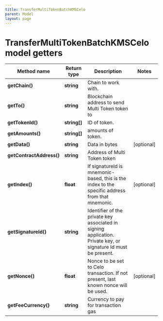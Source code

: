 ```yaml
---
title: TransferMultiTokenBatchKMSCelo
parent: Model
layout: page
---
```


# TransferMultiTokenBatchKMSCelo model getters

Method name | Return type | Description | Notes
------------ | ------------- | ------------- | -------------
**getChain()** | **string** | Chain to work with. |
**getTo()** | **string** | Blockchain address to send Multi Token token to |
**getTokenId()** | **string[]** | ID of token. |
**getAmounts()** | **string[]** | amounts of token. |
**getData()** | **string** | Data in bytes | [optional]
**getContractAddress()** | **string** | Address of Multi Token token |
**getIndex()** | **float** | If signatureId is mnemonic-based, this is the index to the specific address from that mnemonic. | [optional]
**getSignatureId()** | **string** | Identifier of the private key associated in signing application. Private key, or signature Id must be present. |
**getNonce()** | **float** | Nonce to be set to Celo transaction. If not present, last known nonce will be used. | [optional]
**getFeeCurrency()** | **string** | Currency to pay for transaction gas |


